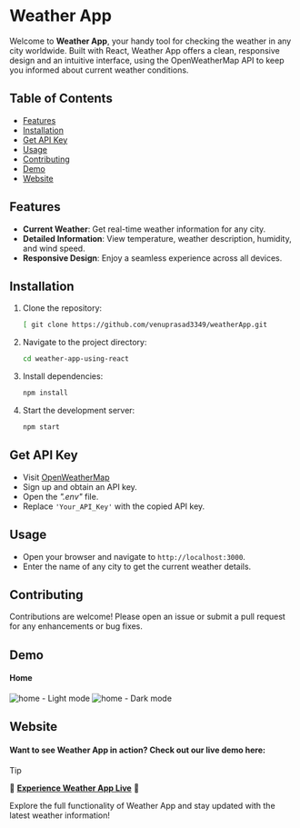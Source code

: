 # Weather App

Welcome to **Weather App**, your handy tool for checking the weather in any city worldwide. Built with React, Weather App offers a clean, responsive design and an intuitive interface, using the OpenWeatherMap API to keep you informed about current weather conditions.

## Table of Contents
- [Features](#features)
- [Installation](#installation)
- [Get API Key](#get-api-key)
- [Usage](#usage)
- [Contributing](#contributing)
- [Demo](#demo)
- [Website](#website)

## Features
- **Current Weather**: Get real-time weather information for any city.
- **Detailed Information**: View temperature, weather description, humidity, and wind speed.
- **Responsive Design**: Enjoy a seamless experience across all devices.

## Installation

1. Clone the repository:
    ```sh
   [ git clone https://github.com/venuprasad3349/weatherApp.git
    ```

2. Navigate to the project directory:
    ```sh
    cd weather-app-using-react
    ```

3. Install dependencies:
    ```sh
    npm install
    ```

4. Start the development server:
    ```sh
    npm start
    ```

## Get API Key
- Visit [OpenWeatherMap](https://openweathermap.org/)
- Sign up and obtain an API key.
- Open the *".env"* file.
- Replace `'Your_API_Key'` with the copied API key.

## Usage
- Open your browser and navigate to `http://localhost:3000`.
- Enter the name of any city to get the current weather details.


## Contributing
Contributions are welcome! Please open an issue or submit a pull request for any enhancements or bug fixes.

## Demo
#### Home
![home - Light mode](https://github.com/the-zoomeee/weather-app-using-react/assets/154297263/b9233d7a-6103-4ccd-b4f5-d61d17b7e8b4)
![home - Dark mode](https://github.com/the-zoomeee/weather-app-using-react/assets/154297263/795a04bc-53bd-4069-9af9-229087f4364a)

## Website
#### Want to see Weather App in action? Check out our live demo here:

>[!Tip]
> 🚀 **[Experience Weather App Live](https://the-zoomeee.github.io/Weather-App/)** 🚀

Explore the full functionality of Weather App and stay updated with the latest weather information!
